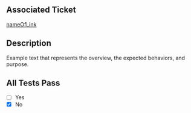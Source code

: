 ## Associated Ticket
[nameOfLink](url)

## Description 
Example text that represents the overview, the expected behaviors, and purpose.

## All Tests Pass
- [ ] Yes
- [x] No